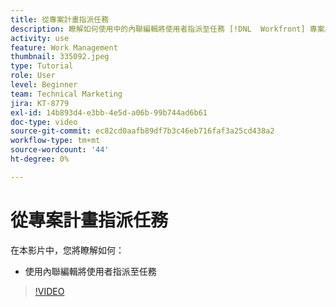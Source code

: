 ```yaml
---
title: 從專案計畫指派任務
description: 瞭解如何使用中的內聯編輯將使用者指派至任務 [!DNL  Workfront] 專案。
activity: use
feature: Work Management
thumbnail: 335092.jpeg
type: Tutorial
role: User
level: Beginner
team: Technical Marketing
jira: KT-8779
exl-id: 14b893d4-e3bb-4e5d-a06b-99b744ad6b61
doc-type: video
source-git-commit: ec82cd0aafb89df7b3c46eb716faf3a25cd438a2
workflow-type: tm+mt
source-wordcount: '44'
ht-degree: 0%

---
```


# 從專案計畫指派任務

在本影片中，您將瞭解如何：

* 使用內聯編輯將使用者指派至任務

>[!VIDEO](https://video.tv.adobe.com/v/335092/?quality=12&learn=on)

<!---
learn more urls:
Notifications: Information about work assigned to me
Assign tasks
Personal time overview
Make smart assignments
Modify multiple user assignments in a task list
--->
